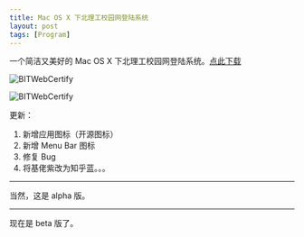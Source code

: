 ```yaml
---
title: Mac OS X 下北理工校园网登陆系统
layout: post
tags: [Program]
---
```




一个简洁又美好的 Mac OS X 下北理工校园网登陆系统。[点此下载](http://jinke.me/media/files/BITWebCertify.zip)



![BITWebCertify](https://ws4.sinaimg.cn/large/006tKfTcly1fr0ka5oyhaj309c0cc75k.jpg)

![BITWebCertify](https://ws1.sinaimg.cn/large/006tKfTcly1fr0kaign46j305m04zmxa.jpg)

更新：

1. 新增应用图标（开源图标）
2. 新增 Menu Bar 图标 
3. 修复 Bug
4. 将基佬紫改为知乎蓝。。。



------

当然，这是 alpha 版。

------

现在是 beta 版了。
